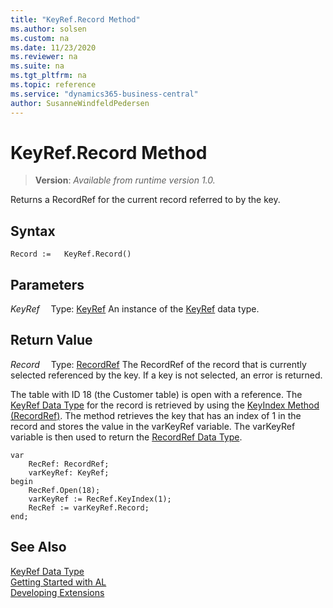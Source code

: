 ```yaml
---
title: "KeyRef.Record Method"
ms.author: solsen
ms.custom: na
ms.date: 11/23/2020
ms.reviewer: na
ms.suite: na
ms.tgt_pltfrm: na
ms.topic: reference
ms.service: "dynamics365-business-central"
author: SusanneWindfeldPedersen
---
```

[//]: # (START>DO_NOT_EDIT)
[//]: # (IMPORTANT:Do not edit any of the content between here and the END>DO_NOT_EDIT.)
[//]: # (Any modifications should be made in the .xml files in the ModernDev repo.)
# KeyRef.Record Method
> **Version**: _Available from runtime version 1.0._

Returns a RecordRef for the current record referred to by the key.


## Syntax
```
Record :=   KeyRef.Record()
```

## Parameters
*KeyRef*
&emsp;Type: [KeyRef](keyref-data-type.md)
An instance of the [KeyRef](keyref-data-type.md) data type.

## Return Value
*Record*
&emsp;Type: [RecordRef](../recordref/recordref-data-type.md)
The RecordRef of the record that is currently selected referenced by the key. If a key is not selected, an error is returned.


[//]: # (IMPORTANT: END>DO_NOT_EDIT)

  
 The table with ID 18 \(the Customer table\) is open with a reference. The [KeyRef Data Type](../../datatypes/devenv-keyref-data-type.md) for the record is retrieved by using the [KeyIndex Method \(RecordRef\)](../../methods/devenv-keyindex-method-recordref.md). The method retrieves the key that has an index of 1 in the record and stores the value in the varKeyRef variable. The varKeyRef variable is then used to return the [RecordRef Data Type](../../datatypes/devenv-recordref-data-type.md).

```  
var
    RecRef: RecordRef;
    varKeyRef: KeyRef;
begin    
    RecRef.Open(18);  
    varKeyRef := RecRef.KeyIndex(1);  
    RecRef := varKeyRef.Record;  
end;
```  
  

## See Also
[KeyRef Data Type](keyref-data-type.md)  
[Getting Started with AL](../../devenv-get-started.md)  
[Developing Extensions](../../devenv-dev-overview.md)